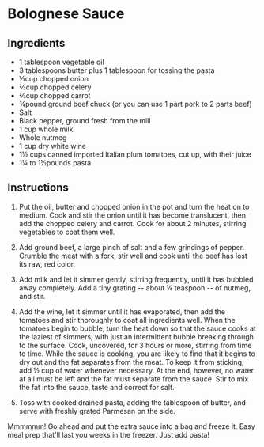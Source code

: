 # Bolognese Sauce

## Ingredients

- 1 tablespoon vegetable oil
- 3 tablespoons butter plus 1 tablespoon for tossing the pasta
- ½cup chopped onion
- ⅔cup chopped celery
- ⅔cup chopped carrot
- ¾pound ground beef chuck (or you can use 1 part pork to 2 parts beef)
- Salt
- Black pepper, ground fresh from the mill
- 1 cup whole milk
- Whole nutmeg
- 1 cup dry white wine
- 1½ cups canned imported Italian plum tomatoes, cut up, with their juice
- 1¼ to 1½pounds pasta

## Instructions

1. Put the oil, butter and chopped onion in the pot and turn the heat on to medium. Cook and stir the onion until it has become translucent, then add the chopped celery and carrot. Cook for about 2 minutes, stirring vegetables to coat them well.

2. Add ground beef, a large pinch of salt and a few grindings of pepper. Crumble the meat with a fork, stir well and cook until the beef has lost its raw, red color.

3. Add milk and let it simmer gently, stirring frequently, until it has bubbled away completely. Add a tiny grating -- about ⅛ teaspoon -- of nutmeg, and stir.

4. Add the wine, let it simmer until it has evaporated, then add the tomatoes and stir thoroughly to coat all ingredients well. When the tomatoes begin to bubble, turn the heat down so that the sauce cooks at the laziest of simmers, with just an intermittent bubble breaking through to the surface. Cook, uncovered, for 3 hours or more, stirring from time to time. While the sauce is cooking, you are likely to find that it begins to dry out and the fat separates from the meat. To keep it from sticking, add ½ cup of water whenever necessary. At the end, however, no water at all must be left and the fat must separate from the sauce. Stir to mix the fat into the sauce, taste and correct for salt.

5. Toss with cooked drained pasta, adding the tablespoon of butter, and serve with freshly grated Parmesan on the side.

Mmmmmm! Go ahead and put the extra sauce into a bag and freeze it. Easy meal prep that'll last you weeks in the freezer. Just add pasta! 
